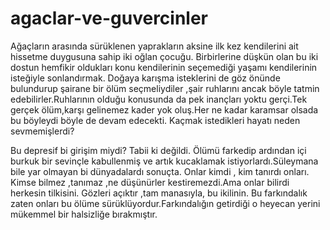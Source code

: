 # agaclar-ve-guvercinler
 Ağaçların arasında sürüklenen yaprakların aksine ilk kez kendilerini ait hissetme duygusuna sahip iki oğlan çocuğu. Birbirlerine düşkün olan bu iki dostun hemfikir oldukları konu kendilerinin seçemediği yaşamı kendilerinin isteğiyle sonlandırmak. Doğaya karışma isteklerini de göz önünde bulundurup şairane bir ölüm seçmeliydiler ,şair ruhlarını ancak böyle tatmin edebilirler.Ruhlarının olduğu konusunda da pek inançları yoktu gerçi.Tek gerçek ölüm,karşı gelinemez kader yok oluş.Her ne kadar karamsar olsada bu böyleydi böyle de devam edecekti. Kaçmak istedikleri hayatı neden sevmemişlerdi?
 
 Bu depresif bi girişim miydi? Tabii ki değildi. Ölümü farkedip ardından içi burkuk bir sevinçle kabullenmiş ve artık kucaklamak istiyorlardı.Süleymana bile yar olmayan bi dünyadalardı sonuçta. Onlar kimdi , kim tanırdı onları. Kimse bilmez ,tanımaz ,ne düşünürler kestiremezdi.Ama onlar  bilirdi herkesin tilkisini. Gözleri açıktır ,tam manasıyla, bu ikilinin. Bu farkındalık zaten onları bu ölüme sürüklüyordur.Farkındalığın getirdiği o heyecan yerini mükemmel bir halsizliğe bırakmıştır.
